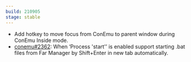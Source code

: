 ```yaml
---
build: 210905
stage: stable
---
```


* Add hotkey to move focus from ConEmu to parent window during ConEmu Inside mode.
* [conemu#2362](https://github.com/Maximus5/ConEmu/issues/2362): When ‘Process 'start'’ is enabled support starting .bat files from Far Manager by Shift+Enter in new tab automatically.
